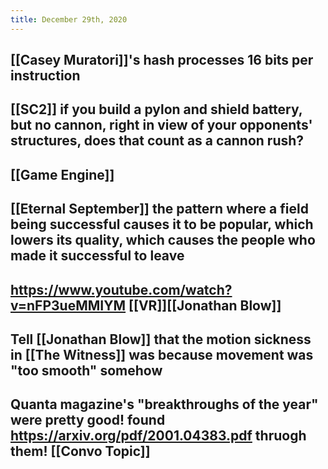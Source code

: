 ```yaml
---
title: December 29th, 2020
---
```


## [[Casey Muratori]]'s hash processes 16 bits per instruction

## [[SC2]] if you build a pylon and shield battery, but no cannon, right in view of your opponents' structures, does that count as a cannon rush?

## [[Game Engine]]

## [[Eternal September]] the pattern where a field being successful causes it to be popular, which lowers its quality, which causes the people who made it successful to leave

## https://www.youtube.com/watch?v=nFP3ueMMIYM [[VR]][[Jonathan Blow]]

## Tell [[Jonathan Blow]] that the motion sickness in [[The Witness]] was because movement was "too smooth" somehow

## Quanta magazine's "breakthroughs of the year" were pretty good! found https://arxiv.org/pdf/2001.04383.pdf thruogh them! [[Convo Topic]]

## 
